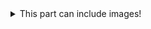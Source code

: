 <details>
  <summary>This part can include images!</summary>

<img src="https://octodex.github.com/images/yaktocat.png" width="500">
<br>
<img src="https://i.redd.it/9q7hdnj4zec41.png" width="500">
<br>
<img src="https://images-na.ssl-images-amazon.com/images/I/911d5AdE4pL._RI_.jpg" width="500">
<br>
<img src="https://f4.bcbits.com/img/0017910051_0" width="500">

</details>
